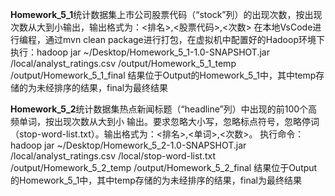 **Homework_5_1**统计数据集上市公司股票代码（“stock”列）的出现次数，按出现次数从⼤到⼩输出，输出格式为：<排名>,<股票代码>,<次数>
在本地VsCode进行编程，通过mvn clean package进行打包，在虚拟机中配置好的Hadoop环境下执行：hadoop jar ~/Desktop/Homework_5_1-1.0-SNAPSHOT.jar /local/analyst_ratings.csv /output/Homework_5_1_temp /output/Homework_5_1_final
结果位于Output的Homework_5_1中，其中temp存储的为未经排序的结果，final为最终结果

**Homework_5_2**统计数据集热点新闻标题（“headline”列）中出现的前100个⾼频单词，按出现次数从⼤到⼩ 输出。要求忽略⼤⼩写，忽略标点符号，忽略停词（stop-word-list.txt）。输出格式为：<排名>,<单词>,<次数>。
执行命令：hadoop jar ~/Desktop/Homework_5_2-1.0-SNAPSHOT.jar /local/analyst_ratings.csv /local/stop-word-list.txt  /output/Homework_5_2_temp /output/Homework_5_2_final
结果位于Output的Homework_5_1中，其中temp存储的为未经排序的结果，final为最终结果

